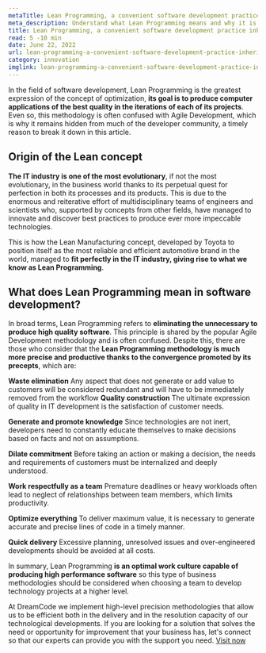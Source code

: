 ```yaml
---
metaTitle: Lean Programming, a convenient software development practice inherited from the business world
meta_description: Understand what Lean Programming means and why it is so valuable in the technology industry.
title: Lean Programming, a convenient software development practice inherited from the business world.
read: 5 -10 min
date: June 22, 2022
url: lean-programming-a-convenient-software-development-practice-inherited-from-the-business-world
category: innovation
imglink: lean-programming-a-convenient-software-development-practice-inherited-from-the-business-world.jpg
---
```


In the field of software development, Lean Programming is the greatest expression of the concept of optimization, **its goal is to produce computer applications of the best quality in the iterations of each of its projects**. Even so, this methodology is often confused with Agile Development, which is why it remains hidden from much of the developer community, a timely reason to break it down in this article.

## Origin of the Lean concept

**The IT industry is one of the most evolutionary**, if not the most evolutionary, in the business world thanks to its perpetual quest for perfection in both its processes and its products. This is due to the enormous and reiterative effort of multidisciplinary teams of engineers and scientists who, supported by concepts from other fields, have managed to innovate and discover best practices to produce ever more impeccable technologies.

This is how the Lean Manufacturing concept, developed by Toyota to position itself as the most reliable and efficient automotive brand in the world, managed to **fit perfectly in the IT industry, giving rise to what we know as Lean Programming**.

## What does Lean Programming mean in software development?

In broad terms, Lean Programming refers to **eliminating the unnecessary to produce high quality software**. This principle is shared by the popular Agile Development methodology and is often confused.
Despite this, there are those who consider that the **Lean Programming methodology is much more precise and productive thanks to the convergence promoted by its precepts**, which are:

**Waste elimination**
Any aspect that does not generate or add value to customers will be considered redundant and will have to be immediately removed from the workflow
**Quality construction**
The ultimate expression of quality in IT development is the satisfaction of customer needs.

**Generate and promote knowledge**
Since technologies are not inert, developers need to constantly educate themselves to make decisions based on facts and not on assumptions.

**Dilate commitment**
Before taking an action or making a decision, the needs and requirements of customers must be internalized and deeply understood.

**Work respectfully as a team**
Premature deadlines or heavy workloads often lead to neglect of relationships between team members, which limits productivity.

**Optimize everything**
To deliver maximum value, it is necessary to generate accurate and precise lines of code in a timely manner.

**Quick delivery**
Excessive planning, unresolved issues and over-engineered developments should be avoided at all costs.

In summary, Lean Programming **is an optimal work culture capable of producing high performance software** so this type of business methodologies should be considered when choosing a team to develop technology projects at a higher level.

At DreamCode we implement high-level precision methodologies that allow us to be efficient both in the delivery and in the resolution capacity of our technological developments. If you are looking for a solution that solves the need or opportunity for improvement that your business has, let's connect so that our experts can provide you with the support you need. [Visit now](https://www.dreamcodesoft.com/about)
